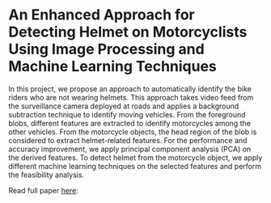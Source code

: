 # An Enhanced Approach for Detecting Helmet on Motorcyclists Using Image Processing and Machine Learning Techniques

In this project, we propose an approach to automatically identify the bike riders who are not wearing helmets. This approach takes video feed from the surveillance camera deployed at roads and applies a background subtraction technique to identify moving vehicles. From the foreground blobs, different features are extracted to identify motorcycles among the other vehicles. From the motorcycle objects, the head region of the blob is considered to extract helmet-related features. For the performance and accuracy improvement, we apply principal component analysis (PCA) on the derived features. To detect helmet from the motorcycle object, we apply different machine learning techniques on the selected features and perform the feasibility analysis.

Read full paper [here](https://link.springer.com/chapter/10.1007/978-981-13-0680-8_11): 
